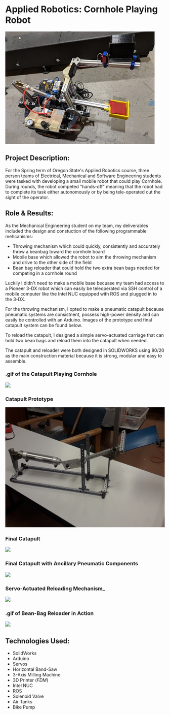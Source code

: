 # Applied Robotics: Cornhole Playing Robot

<img src="images/Everything.JPG?raw=true"/>

## __Project Description__: 

For the Spring term of Oregon State's Applied Robotics course, three person teams of Electrical, Mechanical and Software Engineering students were tasked with developing a small mobile robot that could play Cornhole. During rounds, the robot competed "hands-off" meaning that the robot had to complete its task either autonomously or by being tele-operated out the sight of the operator.

## __Role & Results__:

As the Mechanical Engineering student on my team, my deliverables included the design and constuction of the following programmable mehcanisms:
* Throwing mechanism which could quickly, consistently and accurately throw a beanbag toward the cornhole board
* Mobile base which allowed the robot to aim the throwing mechanism and drive to the other side of the field
* Bean bag reloader that could hold the two extra bean bags needed for competing in a cornhole round

Luckily I didn't need to make a mobile base becuase my team had access to a Pioneer 3-DX robot which can easily be teleoperated via SSH control of a mobile computer like the Intel NUC equipped with ROS and plugged in to the 3-DX.

For the throwing mechanism, I opted to make a pneumatic catapult because pneumatic systems are consistnent, possess high-power density and can easily be controlled with an Arduino. Images of the prototype and final catapult system can be found below.

To reload the catapult, I designed a simple servo-actuated carriage that can hold two bean bags and reload them into the catapult when needed.

The catapult and reloader were both designed in SOLIDWORKS using 80/20 as the main construction material because it is strong, modular and easy to assemble.

### __.gif of the Catapult Playing Cornhole__
<img src="images/Throw.gif?raw=true"/>

### __Catapult Prototype__
<img src="images/Cat_Proto.jpg?raw=true"/>

### __Final Catapult__
<img src="images/Cat_Final.jpg?raw=true"/>

### __Final Catapult with Ancillary Pneumatic Components__
<img src="images/Cat_Cart.jpg?raw=true"/>

### __Servo-Actuated Reloading Mechanism___
<img src="images/Load_Tech.jpg?raw=true"/>

### __.gif of Bean-Bag Reloader in Action__
<img src="images/Reload.gif?raw=true">



## __Technologies Used__:
* SolidWorks
* Arduino
* Servos
* Horizontal Band-Saw
* 3-Axis Milling Machine
* 3D Printer (_FDM_)
* Intel NUC
* ROS
* Solenoid Valve
* Air Tanks
* Bike Pump
